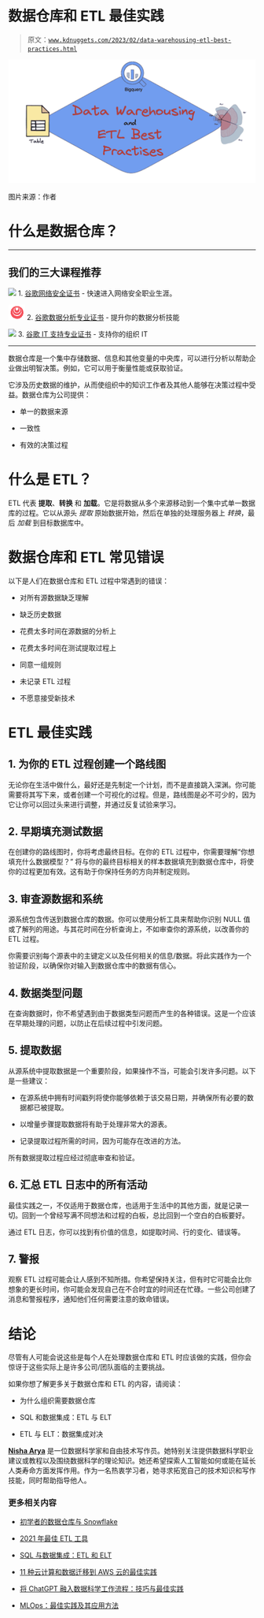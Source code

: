 # 数据仓库和 ETL 最佳实践

> 原文：[`www.kdnuggets.com/2023/02/data-warehousing-etl-best-practices.html`](https://www.kdnuggets.com/2023/02/data-warehousing-etl-best-practices.html)

![数据仓库和 ETL 最佳实践](img/9b82de01bb1a1498b5c42accf540f8a5.png)

图片来源：作者

# 什么是数据仓库？

* * *

## 我们的三大课程推荐

![](img/0244c01ba9267c002ef39d4907e0b8fb.png) 1\. [谷歌网络安全证书](https://www.kdnuggets.com/google-cybersecurity) - 快速进入网络安全职业生涯。

![](img/e225c49c3c91745821c8c0368bf04711.png) 2\. [谷歌数据分析专业证书](https://www.kdnuggets.com/google-data-analytics) - 提升你的数据分析技能

![](img/0244c01ba9267c002ef39d4907e0b8fb.png) 3\. [谷歌 IT 支持专业证书](https://www.kdnuggets.com/google-itsupport) - 支持你的组织 IT

* * *

数据仓库是一个集中存储数据、信息和其他变量的中央库，可以进行分析以帮助企业做出明智决策。例如，它可以用于衡量性能或获取验证。

它涉及历史数据的维护，从而使组织中的知识工作者及其他人能够在决策过程中受益。数据仓库为公司提供：

+   单一的数据来源

+   一致性

+   有效的决策过程

# 什么是 ETL？

ETL 代表 **提取**、**转换** 和 **加载**。它是将数据从多个来源移动到一个集中式单一数据库的过程。它以从源头 *提取* 原始数据开始，然后在单独的处理服务器上 *转换*，最后 *加载* 到目标数据库中。

# 数据仓库和 ETL 常见错误

以下是人们在数据仓库和 ETL 过程中常遇到的错误：

+   对所有源数据缺乏理解

+   缺乏历史数据

+   花费太多时间在源数据的分析上

+   花费太多时间在测试提取过程上

+   同意一组规则

+   未记录 ETL 过程

+   不愿意接受新技术

# ETL 最佳实践

## 1\. 为你的 ETL 过程创建一个路线图

无论你在生活中做什么，最好还是先制定一个计划，而不是直接跳入深渊。你可能需要将其写下来，或者创建一个可视化的过程。但是，路线图是必不可少的，因为它让你可以回过头来进行调整，并通过反复试验来学习。

## 2\. 早期填充测试数据

在创建你的路线图时，你将考虑最终目标。在你的 ETL 过程中，你需要理解“你想填充什么数据模型？” 将与你的最终目标相关的样本数据填充到数据仓库中，将使你的过程更加有效。这有助于你保持任务的方向并制定规则。

## 3\. 审查源数据和系统

源系统包含传送到数据仓库的数据。你可以使用分析工具来帮助你识别 NULL 值或了解列的用途。与其花时间在分析查询上，不如审查你的源系统，以改善你的 ETL 过程。

你需要识别每个源表中的主键定义以及任何相关的信息/数据。将此实践作为一个验证阶段，以确保你对输入到数据仓库中的数据有信心。

## 4\. 数据类型问题

在查询数据时，你不希望遇到由于数据类型问题而产生的各种错误。这是一个应该在早期处理的问题，以防止在后续过程中引发问题。

## 5\. 提取数据

从源系统中提取数据是一个重要阶段，如果操作不当，可能会引发许多问题。以下是一些建议：

+   在源系统中拥有时间戳列将使你能够依赖于该交易日期，并确保所有必要的数据都已被提取。

+   以增量步骤提取数据将有助于处理非常大的源表。

+   记录提取过程所需的时间，因为可能存在改进的方法。

所有数据提取过程应经过彻底审查和验证。

## 6\. 汇总 ETL 日志中的所有活动

最佳实践之一，不仅适用于数据仓库，也适用于生活中的其他方面，就是记录一切。回到一个曾经写满不同想法和过程的白板，总比回到一个空白的白板要好。

通过 ETL 日志，你可以找到有价值的信息，如提取时间、行的变化、错误等。

## 7\. 警报

观察 ETL 过程可能会让人感到不知所措。你希望保持关注，但有时它可能会比你想象的更长时间，你可能会发现自己在不合时宜的时间还在忙碌。一些公司创建了消息和警报程序，通知他们任何需要注意的致命错误。

# 结论

尽管有人可能会说这些是每个人在处理数据仓库和 ETL 时应该做的实践，但你会惊讶于这些实际上是许多公司/团队面临的主要挑战。

如果你想了解更多关于数据仓库和 ETL 的内容，请阅读：

+   为什么组织需要数据仓库

+   SQL 和数据集成：ETL 与 ELT

+   ETL 与 ELT：数据集成对决

**[Nisha Arya](https://www.linkedin.com/in/nisha-arya-ahmed/)** 是一位数据科学家和自由技术写作员。她特别关注提供数据科学职业建议或教程以及围绕数据科学的理论知识。她还希望探索人工智能如何或能在延长人类寿命方面发挥作用。作为一名热衷学习者，她寻求拓宽自己的技术知识和写作技能，同时帮助指导他人。

### 更多相关内容

+   [初学者的数据仓库与 Snowflake](https://www.kdnuggets.com/2022/02/data-warehousing-snowflake-beginners.html)

+   [2021 年最佳 ETL 工具](https://www.kdnuggets.com/2021/12/mozart-best-etl-tools-2021.html)

+   [SQL 与数据集成：ETL 和 ELT](https://www.kdnuggets.com/2023/01/sql-data-integration-etl-elt.html)

+   [11 种云计算和数据迁移到 AWS 云的最佳实践](https://www.kdnuggets.com/2023/04/11-best-practices-cloud-data-migration-aws-cloud.html)

+   [将 ChatGPT 融入数据科学工作流程：技巧与最佳实践](https://www.kdnuggets.com/2023/05/integrating-chatgpt-data-science-workflows-tips-best-practices.html)

+   [MLOps：最佳实践及其应用方法](https://www.kdnuggets.com/2022/04/mlops-best-practices-apply.html)
